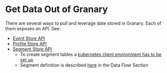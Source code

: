 # Get Data Out of Granary

There are several ways to pull and leverage date stored in Granary. Each of them exposes an API. See:

* [Event Store API](../../developer-reference/api-reference/event-store-api.md)
* [Profile Store API](../../developer-reference/api-reference/profile-store-api.md)
* [Segment Store API](../../operator-reference/installation/segment-store-api.md)
  * To create segment tables a [kubernetes client environment has to be set up](https://app.gitbook.com/@alvary/s/grnry-sd7f6g8sd68sdf7/~/drafts/-LvjqDqzELTnn0Phlm0z/v/0.7-kurt/developer-reference/kubernetes-client-environment-set-up)
  * Segment definition is described [here](../../developer-reference/dataflow/segment-store/segment-table-creation.md) in the Data Flow Section



